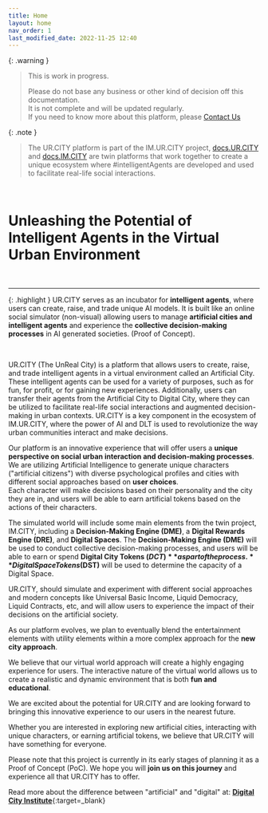 ```yaml
---
title: Home
layout: home
nav_order: 1
last_modified_date: 2022-11-25 12:40
---
```


{: .warning }
>This is work in progress.
>
>Please do not base any business or other kind of decision off this documentation.   
>It is not complete and will be updated regularly.  
>If you need to know more about this platform, please [Contact Us]

{: .note }
>The UR.CITY platform is part of the IM.UR.CITY project, [docs.UR.CITY] and [docs.IM.CITY] are twin platforms that work together to create a unique ecosystem where #intelligentAgents are developed and used to facilitate real-life social interactions.

&nbsp;

# Unleashing the Potential of Intelligent Agents in the Virtual Urban Environment

&nbsp;


----------------

{: .highlight }
UR.CITY serves as an incubator for **intelligent agents**, where users can create, raise, and trade unique AI models. It is built like an online social simulator (non-visual) allowing users to manage **artificial cities and intelligent agents** and experience the **collective decision-making processes** in AI generated societies. (Proof of Concept).

&nbsp;

UR.CITY (The UnReal City) is a platform that allows users to create, raise, and trade intelligent agents in a virtual environment called an Artificial City. These intelligent agents can be used for a variety of purposes, such as for fun, for profit, or for gaining new experiences. Additionally, users can transfer their agents from the Artificial City to Digital City, where they can be utilized to facilitate real-life social interactions and augmented decision-making in urban contexts.
UR.CITY is a key component in the ecosystem of IM.UR.CITY, where the power of AI and DLT is used to revolutionize the way urban communities interact and make decisions.


Our platform is an innovative experience that will offer users a **unique perspective on social urban interaction and decision-making processes**. We are utilizing Artificial Intelligence to generate unique characters ("artificial citizens") with diverse psychological profiles and cities with different social approaches based on **user choices**.    
Each character will make decisions based on their personality and the city they are in, and users will be able to earn artificial tokens based on the actions of their characters.

The simulated world will include some main elements from the twin project, IM.CITY, including a **Decision-Making Engine (DME)**, a **Digital Rewards Engine (DRE)**, and **Digital Spaces**. The **Decision-Making Engine (DME)** will be used to conduct collective decision-making processes, and users will be able to earn or spend **Digital City Tokens ($DCT)** as part of the process. **Digital Space Tokens ($DST)** will be used to determine the capacity of a Digital Space.

UR.CITY, should simulate and experiment with different social approaches and modern concepts like Universal Basic Income, Liquid Democracy, Liquid Contracts, etc, and will allow users to experience the impact of their decisions on the artificial society.

As our platform evolves, we plan to eventually blend the entertainment elements with utility elements within a more complex approach for the **new city approach**.

We believe that our virtual world approach will create a highly engaging experience for users. The interactive nature of the virtual world allows us to create a realistic and dynamic environment that is both **fun and educational**. 

We are excited about the potential for UR.CITY and are looking forward to bringing this innovative experience to our users in the nearest future. 

Whether you are interested in exploring new artificial cities, interacting with unique characters, or earning artificial tokens, we believe that UR.CITY will have something for everyone.

Please note that this project is currently in its early stages of planning it as a Proof of Concept (PoC). We hope you will **join us on this journey** and experience all that UR.CITY has to offer.

Read more about the difference between "artificial" and "digital" at: [**Digital City Institute**](https://digital.city.institute/physical-digital-artificial/){:target=_blank}

[docs.IM.CITY]: https://docs.IM.CITY "docs.IM.CITY"
[docs.UR.CITY]: https://docs.UR.CITY "docs.UR.CITY"
[Contact Us]: /contact/ "Contact Us"